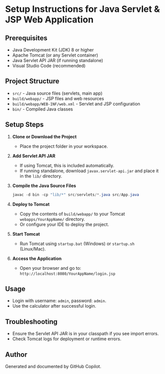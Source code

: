# Setup Instructions for Java Servlet & JSP Web Application

## Prerequisites
- Java Development Kit (JDK) 8 or higher
- Apache Tomcat (or any Servlet container)
- Java Servlet API JAR (if running standalone)
- Visual Studio Code (recommended)

## Project Structure
- `src/` - Java source files (servlets, main app)
- `build/webapp/` - JSP files and web resources
- `build/webapp/WEB-INF/web.xml` - Servlet and JSP configuration
- `bin/` - Compiled Java classes

## Setup Steps

1. **Clone or Download the Project**
   - Place the project folder in your workspace.

2. **Add Servlet API JAR**
   - If using Tomcat, this is included automatically.
   - If running standalone, download `javax.servlet-api.jar` and place it in the `lib/` directory.

3. **Compile the Java Source Files**
   ```powershell
   javac -d bin -cp "lib/*" src/servlets/*.java src/App.java
   ```

4. **Deploy to Tomcat**
   - Copy the contents of `build/webapp/` to your Tomcat `webapps/YourAppName/` directory.
   - Or configure your IDE to deploy the project.

5. **Start Tomcat**
   - Run Tomcat using `startup.bat` (Windows) or `startup.sh` (Linux/Mac).

6. **Access the Application**
   - Open your browser and go to: `http://localhost:8080/YourAppName/login.jsp`

## Usage
- Login with username: `admin`, password: `admin`.
- Use the calculator after successful login.

## Troubleshooting
- Ensure the Servlet API JAR is in your classpath if you see import errors.
- Check Tomcat logs for deployment or runtime errors.

## Author
Generated and documented by GitHub Copilot.
